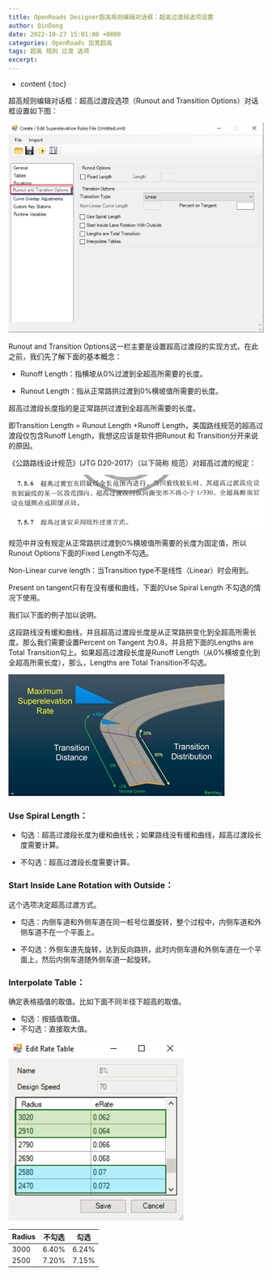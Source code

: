 ```yaml
---
title: OpenRoads Designer超高规则编辑对话框：超高过渡段选项设置
author: QinDong
date: 2022-10-27 15:01:00 +0800
categories: OpenRoads 加宽超高
tags: 超高 规则 过渡 选项
excerpt: 
---
```

* content
{:toc}

超高规则编辑对话框：超高过渡段选项（Runout and Transition Options）对话框设置如下图：

![](/img/2022/2022-10-27-15-02-18.png)

Runout and Transition Options这一栏主要是设置超高过渡段的实现方式。在此之前，我们先了解下面的基本概念：

- Runoff Length：指横坡从0%过渡到全超高所需要的长度。

- Runout Length：指从正常路拱过渡到0%横坡值所需要的长度。  

超高过渡段长度指的是正常路拱过渡到全超高所需要的长度。

即Transition Length = Runout Length +Runoff Length，美国路线规范的超高过渡段仅包含Runoff Length，我想这应该是软件把Runout 和 Transition分开来说的原因。

《公路路线设计规范》(JTG D20-2017）（以下简称 规范）对超高过渡的规定：

![](/img/2022/2022-10-27-15-02-39.png)

规范中并没有规定从正常路拱过渡到0%横坡值所需要的长度为固定值，所以Runout Options下面的Fixed Length不勾选。 

Non-Linear curve length：当Transition type不是线性（Linear）时会用到。

Present on tangent只有在没有缓和曲线，下面的Use Spiral Length 不勾选的情况下使用。

我们以下面的例子加以说明。

这段路线没有缓和曲线，并且超高过渡段长度是从正常路拱变化到全超高所需长度。那么我们需要设置Percent on Tangent 为0.8，并且把下面的Lengths are Total Transition勾上。如果超高过渡段长度是Runoff Length（从0%横坡变化到全超高所需长度），那么，Lengths are Total Transition不勾选。

![](/img/2022/2022-10-27-15-02-56.png)

### Use Spiral Length：

- 勾选：超高过渡段长度为缓和曲线长；如果路线没有缓和曲线，超高过渡段长度需要计算。

- 不勾选：超高过渡段长度需要计算。

### Start Inside Lane Rotation with Outside：

这个选项决定超高过渡方式。

- 勾选：内侧车道和外侧车道在同一桩号位置旋转，整个过程中，内侧车道和外侧车道不在一个平面上。

- 不勾选：外侧车道先旋转，达到反向路拱，此时内侧车道和外侧车道在一个平面上，然后内侧车道随外侧车道一起旋转。

### Interpolate Table：

确定表格插值的取值。比如下面不同半径下超高的取值。

- 勾选：按插值取值。
- 不勾选：直接取大值。

![](/img/2022/2022-10-27-15-03-15.png)

Radius | 不勾选 | 勾选
--- | --- | ---
3000 | 6.40% | 6.24%
2500 | 7.20% | 7.15%